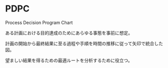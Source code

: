 # PDPC

Process Decision Program Chart

ある計画における目的達成のためにあらゆる事態を事前に想定。

計画の開始から最終結果に至る過程や手順を時間の推移に従って矢印で統合した図。

望ましい結果を得るための最適ルートを分析するために役立つ。

